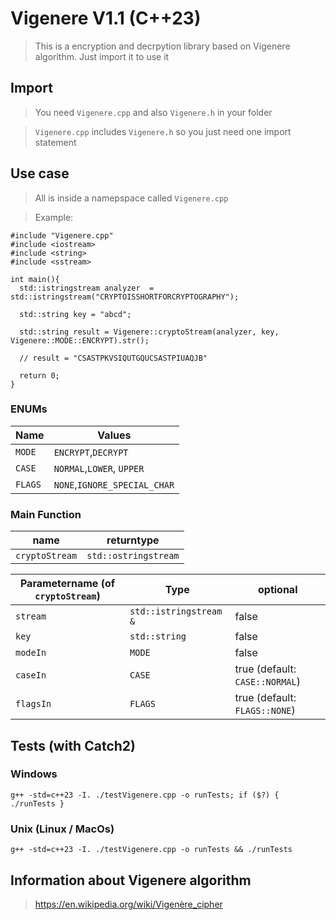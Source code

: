 # Vigenere V1.1 (C++23)

> This is a encryption and decrpytion library based on Vigenere algorithm.
> Just import it to use it

## Import
> You need `Vigenere.cpp` and also `Vigenere.h` in your folder

> `Vigenere.cpp` includes `Vigenere.h` so you just need one import statement

## Use case
> All is inside a namepspace called `Vigenere.cpp`

> Example:
```
#include "Vigenere.cpp"
#include <iostream>
#include <string>
#include <sstream>

int main(){
  std::istringstream analyzer  = std::istringstream("CRYPTOISSHORTFORCRYPTOGRAPHY");
  
  std::string key = "abcd";
  
  std::string result = Vigenere::cryptoStream(analyzer, key, Vigenere::MODE::ENCRYPT).str();
  
  // result = "CSASTPKVSIQUTGQUCSASTPIUAQJB"

  return 0;
}
```

### ENUMs

| Name | Values |
|-|-|
| `MODE` | `ENCRYPT`,`DECRYPT` |
| `CASE` | `NORMAL`,`LOWER`, `UPPER` |
| `FLAGS` | `NONE`,`IGNORE_SPECIAL_CHAR` |


### Main Function
| name | returntype |
| - | - |
| `cryptoStream` | `std::ostringstream` |

| Parametername (of `cryptoStream`) | Type | optional |
| - | - | - |
|  `stream` | `std::istringstream &`| false |
| `key` | `std::string`| false |
| `modeIn` | `MODE`| false |
| `caseIn` | `CASE`| true  (default: `CASE::NORMAL`)|
| `flagsIn` | `FLAGS`| true (default: `FLAGS::NONE`) |

## Tests (with Catch2)

### Windows
```
g++ -std=c++23 -I. ./testVigenere.cpp -o runTests; if ($?) { ./runTests }
```

### Unix (Linux / MacOs)

```
g++ -std=c++23 -I. ./testVigenere.cpp -o runTests && ./runTests
```

## Information about Vigenere algorithm

> https://en.wikipedia.org/wiki/Vigenère_cipher
